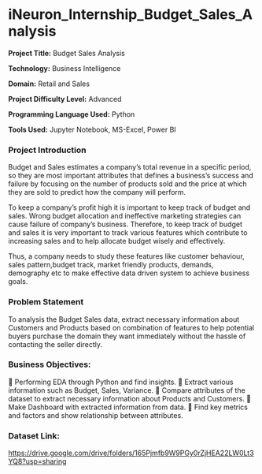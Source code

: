 # iNeuron_Internship_Budget_Sales_Analysis

__Project Title:__	Budget Sales Analysis

__Technology:__	Business Intelligence

__Domain:__	Retail and Sales

__Project Difficulty Level:__	Advanced

__Programming Language Used:__	Python

__Tools Used:__	Jupyter Notebook, MS-Excel, Power BI



### Project Introduction 

Budget and Sales estimates a company’s total revenue in a specific period, so they are most important attributes that defines a business’s success and failure by focusing on the number of products sold and the price at which they are sold to predict how the company will perform. 

To  keep a company’s profit high it is important to keep track of budget and sales. Wrong budget allocation and ineffective marketing strategies can cause failure of company’s business. Therefore, to keep track of budget and sales it is very important to track  various features which contribute to increasing sales and to help allocate budget wisely and effectively.

Thus, a company needs to study these features like customer behaviour, sales pattern,budget track, market friendly products, demands, demography etc to make effective data driven system to achieve business goals.

### Problem Statement 

To analysis the Budget Sales data, extract necessary information about Customers and Products based on combination of features to help potential buyers purchase the domain they want immediately without the hassle of contacting the seller directly.

### Business Objectives:

	Performing EDA through Python and find insights.
	Extract various information such as Budget, Sales, Variance.
	Compare attributes of the dataset to extract necessary information about Products and Customers.
	Make Dashboard with extracted information from data.
	Find key metrics and factors and show relationship between attributes.

### Dataset Link:

https://drive.google.com/drive/folders/165Pjmfb9W9PGy0rZjHEA22LW0Lt3YQ8?usp=sharing
